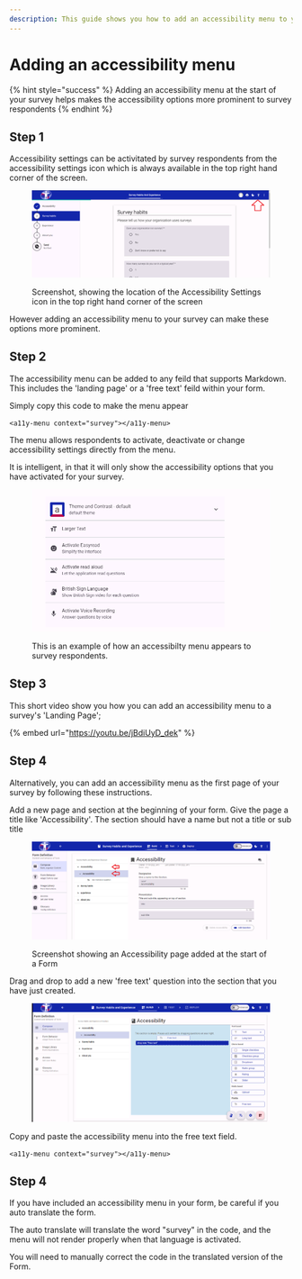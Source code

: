 ```yaml
---
description: This guide shows you how to add an accessibility menu to your survey
---
```


# Adding an accessibility menu

{% hint style="success" %}
Adding an accessibility menu at the start of your survey helps makes the accessibility options more prominent to survey respondents
{% endhint %}

## Step 1

Accessibility settings can be activitated by survey respondents from the accessibility settings icon which is always available in the top right hand corner of the screen.

<figure><img src="../../../.gitbook/assets/image.png" alt=""><figcaption><p>Screenshot, showing the location of the Accessibility Settings icon in the top right hand corner of the screen</p></figcaption></figure>

However adding an accessibility menu to your survey can make these options more prominent.&#x20;

## Step 2

The accessibility menu can be added to any feild that supports Markdown.  This includes the 'landing page' or a 'free text' feild within your form.

Simply copy this code to make the menu appear&#x20;

```markup
<a11y-menu context="survey"></a11y-menu>
```

The menu allows respondents to activate, deactivate or change accessibility settings directly from the menu.

It is intelligent, in that it will only show the accessibility options that you have activated for your survey.

<figure><img src="../../../.gitbook/assets/image (1).png" alt=""><figcaption><p>This is an example of how an accessibilty menu appears to survey respondents.</p></figcaption></figure>

## Step 3

This short video show you how you can add an accessibility menu to a survey's 'Landing Page';

{% embed url="https://youtu.be/jBdiUyD_dek" %}

## Step 4&#x20;

Alternatively, you can add an accessibility menu as the first page of your survey by following these instructions.

Add a new page and section at the beginning of your form.  Give the page a title like 'Accessibility'.  The section should have a name but not a title or sub title&#x20;

<figure><img src="../../../.gitbook/assets/image (3).png" alt=""><figcaption><p>Screenshot showing an Accessibility page added at the start of a Form</p></figcaption></figure>

Drag and drop to add a new 'free text' question into the section that you have just created.

<figure><img src="../../../.gitbook/assets/image (6) (1) (1) (1) (1) (1) (1) (1) (1).png" alt="Screenshot showing a new &#x27;Free Text&#x27; feild being added to the form.  By dragging the question type from the left hand column and dropping into the middle section of the page."><figcaption></figcaption></figure>

Copy and paste the accessibility menu into the free text field.

```markup
<a11y-menu context="survey"></a11y-menu>
```

## Step 4

If you have included an accessibility menu in your form, be careful if you auto translate the form.

The auto translate will translate the word "survey" in the code, and the menu will not render properly when that language is activated.

You will need to manually correct the code in the translated version of the Form.&#x20;
